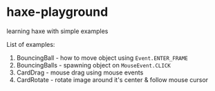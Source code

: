 # haxe-playground
learning haxe with simple examples

List of examples:

1. BouncingBall - how to move object using `Event.ENTER_FRAME`
2. BouncingBalls - spawning object on `MouseEvent.CLICK`
3. CardDrag - mouse drag using mouse events
4. CardRotate - rotate image around it's center & follow mouse cursor
